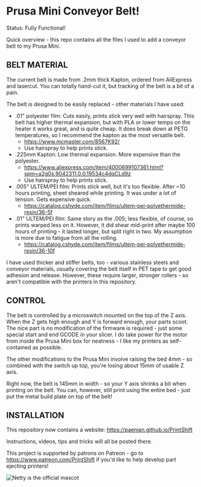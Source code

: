 # Prusa Mini Conveyor Belt!

Status: Fully Functional!

Quick overview - this repo contains all the files I used to add a conveyor belt to my Prusa Mini.

## BELT MATERIAL
The current belt is made from .2mm thick Kapton, ordered from AliExpress and lasercut.  You can totally hand-cut it, but tracking of the belt is a bit of a pain.

The belt is designed to be easily replaced - other materials I have used:
 * .01" polyester film: Cuts easily, prints stick very well with hairspray.  This belt has higher thermal expansion, but with PLA or lower temps on the heater it works great, and is quite cheap.  It does break down at PETG temperatures, so I recommend the kapton as the most versatile belt.
   * https://www.mcmaster.com/8567K92/
   * Use hairspray to help prints stick.
 * .225mm Kapton: Low thermal expansion.  More expensive than the polyester.
   * https://www.aliexpress.com/item/4000699107361.html?spm=a2g0s.9042311.0.0.19534c4dqCLd9z
   * Use hairspray to help prints stick.
 * .005" ULTEM/PEI film: Prints stick well, but it's too flexible.  After ~10 hours printing, sheet sheared while printing.  It was under a lot of tension.  Gets expensive quick.
   * https://catalog.cshyde.com/item/films/ultem-pei-polyethermide-resin/36-5f
 * .01" ULTEM/PEI film: Same story as the .005; less flexible, of course, so prints warped less on it.  However, it did shear mid-print after maybe 100 hours of printing - it lasted longer, but split right in two.  My assumption is more due to fatigue from all the rolling.
   * https://catalog.cshyde.com/item/films/ultem-pei-polyethermide-resin/36-10f

 I have used thicker and stiffer belts, too - various stainless steels and conveyor materials, usually covering the belt itself in PET tape to get good adhesion and release.  However, these require larger, stronger rollers - so aren't compatible with the printers in this repository.


## CONTROL
The belt is controlled by a microswitch mounted on the top of the Z axis.  When the Z gets high enough and Y is forward enough, your parts scoot.  The nice part is no modification of the firmware is required - just some special start and end GCODE in your slicer.  I do take power for the motor from inside the Prusa Mini box for neatness - I like my printers as self-contained as possible.

The other modifications to the Prusa Mini involve raising the bed 4mm - so combined with the switch up top, you're losing about 15mm of usable Z axis.

Right now, the belt is 145mm in width - so your Y axis shrinks a bit when printing on the belt.  You can, however, still print using the entire bed - just put the metal build plate on top of the belt!


## INSTALLATION
This repository now contains a website: https://paenian.github.io/PrintShift

Instructions, videos, tips and tricks will all be posted there.

This project is supported by patrons on Patreon - go to https://www.patreon.com/PrintShift if you'd like to help develop part ejecting printers!





![Netty is the official mascot](https://github.com/paenian/PrintShift/blob/master/netty_printer.jpg)
